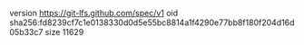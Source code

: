 version https://git-lfs.github.com/spec/v1
oid sha256:fd8239cf7c1e0138330d0d5e55bc8814a1f4290e77bb8f180f204d16d05b33c7
size 11629
